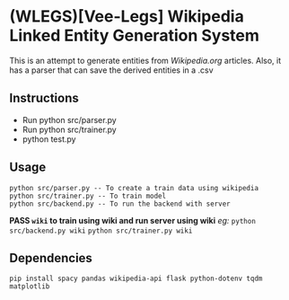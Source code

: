 # (WLEGS)[Vee-Legs] Wikipedia Linked Entity Generation System
This is an attempt to generate entities from *Wikipedia.org* articles. Also, it has a parser that can save the derived entities in a .csv    

## Instructions
- Run python src/parser.py 
- Run python src/trainer.py
- python test.py

## Usage
```
python src/parser.py -- To create a train data using wikipedia
python src/trainer.py -- To train model
python src/backend.py -- To run the backend with server
``` 
**PASS `wiki` to train using wiki and run server using wiki**
*eg:*
`python src/backend.py wiki`
`python src/trainer.py wiki`


## Dependencies
`pip install spacy pandas wikipedia-api flask python-dotenv tqdm matplotlib`
